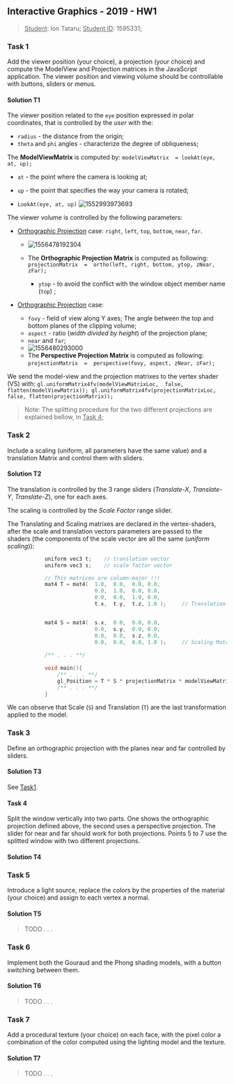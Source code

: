 ## Interactive Graphics - 2019 - HW1

><u>Student</u>: Ion Tataru;
><u>Student ID</u>: 1595331;



### Task 1

Add the viewer position (your choice), a projection (your choice) and compute the ModelView and Projection matrices in the JavaScript application. The viewer position and viewing volume should be controllable with buttons, sliders or menus.

#### Solution T1

The viewer position related to the  `eye` position expressed in polar coordinates, that is controlled by the *user* with the:

-   `radius`   -  the distance from the origin;
-   `theta`  and  `phi`  angles  -  characterize the degree of obliqueness;

The **ModelViewMatrix** is computed by:  `modelViewMatrix  = lookAt(eye, at, up);`

-   `at`  -  the point where the camera is looking at;
-   `up`  -  the point that specifies the way your camera is rotated;

-   `LookAt(eye, at, up)` 
    ![1552993973693](C:\Users\ivanf\AppData\Roaming\Typora\typora-user-images\1552993973693.png)

    

The viewer volume is controlled by the following parameters:

-   <u>Orthographic Projection</u> case:   `right`, `left`, `top`, `bottom`, `near`, `far`. 

    -    ![1556478192304](C:\Users\ivanf\AppData\Roaming\Typora\typora-user-images\1556478192304.png)

    -   The **Orthographic Projection Matrix** is computed as following:
         `projectionMatrix  =  ortho(left, right, bottom, ytop, zNear, zFar);`  

        -   `ytop`  - to avoid the conflict with the window object member name (`top`) ;

        

-   <u>Orthographic Projection</u> case:   

    -   `fovy`  -  field of view along Y axes;  The angle between the top and bottom planes of the clipping volume;
    -   `aspect`  -   ratio (*width divided by height*) of the projection plane;
    -   `near`  and  `far`;
    -   ![1556480293000](C:\Users\ivanf\AppData\Roaming\Typora\typora-user-images\1556480293000.png)
    -    The **Perspective Projection Matrix** is computed as following:
         `projectionMatrix  =  perspective(fovy, aspect, zNear, zFar);`  

    

We send the model-view and the projection matrixes to the vertex shader (VS) with:
`gl.uniformMatrix4fv(modelViewMatrixLoc,  false, flatten(modelViewMatrix));
gl.uniformMatrix4fv(projectionMatrixLoc, false, flatten(projectionMatrix));`



>   Note:  The splitting procedure for the two different projections are explained bellow, in <u>Task 4</u>;   



### Task 2

Include a scaling (uniform, all parameters have the same value) and a translation Matrix and control them with sliders.

#### Solution T2

The translation is controlled by the 3 range sliders (*Translate-X*, *Translate-Y*, *Translate-Z*), one for each axes. 

The scaling is controlled by the *Scale Factor* range slider.

The Translating and Scaling matrixes are declared in the vertex-shaders, after the scale and translation vectors parameters are passed to the shaders (the components of the scale vector are all the same (*uniform scaling*)):

```c
            uniform vec3 t;    // translation vector
            uniform vec3 s;    // scale factor vector

            // This matrices are column-major !!!
            mat4 T = mat4(  1.0,  0.0,  0.0, 0.0,
                            0.0,  1.0,  0.0, 0.0,
                            0.0,  0.0,  1.0, 0.0,
                            t.x,  t.y,  t.z, 1.0 );     // Translation Matrix


            mat4 S = mat4(  s.x,  0.0,  0.0, 0.0,
                            0.0,  s.y,  0.0, 0.0,
                            0.0,  0.0,  s.z, 0.0,
                            0.0,  0.0,  0.0, 1.0 );     // Scaling Matrix
			
			/** . . . **/
	
			void main(){
                /** . . . **/
                gl_Position = T * S * projectionMatrix * modelViewMatrix * vPosition;
                /** . . . **/
            }
```

We can observe that  Scale (`S`)  and Translation (`T`)  are the last transformation applied to the model.



### Task 3

Define an orthographic projection with the planes near and far controlled by sliders.

#### Solution T3

See <u>Task1</u>.



#### Task 4

Split the window vertically into two parts. One shows the orthographic projection defined above, the second uses a perspective projection. The slider for near and far should work for both projections. Points 5 to 7 use the splitted window with two different projections.

#### Solution T4









### Task 5

Introduce a light source, replace the colors by the properties of the material (your choice) and assign to each vertex a normal.

#### Solution T5

>   TODO . . .







### Task 6

Implement both the Gouraud and the Phong shading models, with a button switching between them.

#### Solution T6

>   TODO . . .






### Task 7

Add a procedural texture (your choice) on each face, with the pixel color a combination of the color computed using the lighting model and the texture.

#### Solution T7

>   TODO . . .
